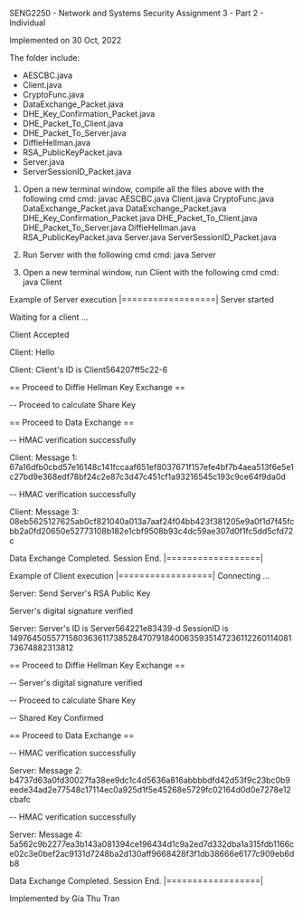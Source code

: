 SENG2250 - Network and Systems Security 
Assignment 3 - Part 2 - Individual

Implemented on 30 Oct, 2022
    
The folder include: 
- AESCBC.java 
- Client.java
- CryptoFunc.java
- DataExchange_Packet.java
- DHE_Key_Confirmation_Packet.java
- DHE_Packet_To_Client.java
- DHE_Packet_To_Server.java
- DiffieHellman.java
- RSA_PublicKeyPacket.java
- Server.java
- ServerSessionID_Packet.java


1. Open a new terminal window, compile all the files above with the following cmd
cmd: javac AESCBC.java Client.java CryptoFunc.java DataExchange_Packet.java DataExchange_Packet.java DHE_Key_Confirmation_Packet.java DHE_Packet_To_Client.java DHE_Packet_To_Server.java DiffieHellman.java RSA_PublicKeyPacket.java Server.java ServerSessionID_Packet.java

2. Run Server with the following cmd
cmd: java Server


3. Open a new terminal window, run Client with the following cmd
cmd: java Client

Example of Server execution
|==================|
Server started

Waiting for a client ...

Client Accepted

Client: Hello

Client: Client's ID is Client564207ff5c22-6

== Proceed to Diffie Hellman Key Exchange ==

-- Proceed to calculate Share Key

== Proceed to Data Exchange ==

-- HMAC verification successfully

Client: Message 1: 67a16dfb0cbd57e16148c141fccaaf651ef8037671f157efe4bf7b4aea513f6e5e1c27bd9e368edf78bf24c2e87c3d47c451cf1a93216545c193c9ce64f9da0d

-- HMAC verification successfully

Client: Message 3: 08eb5625127625ab0cf821040a013a7aaf24f04bb423f381205e9a0f1d7f45fcbb2a0fd20650e52773108b182e1cbf9508b93c4dc59ae307d0f1fc5dd5cfd72c

Data Exchange Completed. Session End.
|==================|

Example of Client execution
|==================|
Connecting ...

Server: Send Server's RSA Public Key

Server's digital signature verified

Server: Server's ID is Server564221e83439-d SessionID is 1497645055771580363611738528470791840063593514723611226011408173674882313812 

== Proceed to Diffie Hellman Key Exchange ==

-- Server's digital signature verified


-- Proceed to calculate Share Key

-- Shared Key Confirmed

== Proceed to Data Exchange ==

-- HMAC verification successfully

Server: Message 2: b4737d63a0fd30027fa38ee9dc1c4d5636a816abbbbdfd42d53f9c23bc0b9eede34ad2e77548c17114ec0a925d1f5e45268e5729fc02164d0d0e7278e12cbafc

-- HMAC verification successfully

Server: Message 4: 5a562c9b2277ea3b143a081394ce196434d1c9a2ed7d332dba1a315fdb1166ce02c3e0bef2ac9131d7248ba2d130aff9668428f3f1db38666e6177c909eb6db8

Data Exchange Completed. Session End.
|==================|

Implemented by Gia Thu Tran
